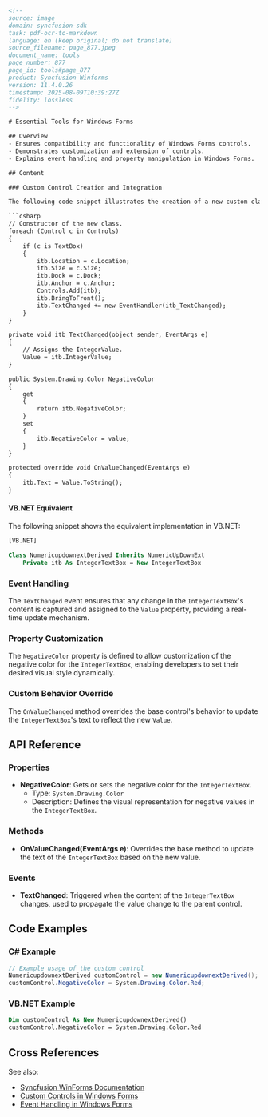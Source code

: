 ```html
<!--
source: image
domain: syncfusion-sdk
task: pdf-ocr-to-markdown
language: en (keep original; do not translate)
source_filename: page_877.jpeg
document_name: tools
page_number: 877
page_id: tools#page_877
product: Syncfusion Winforms
version: 11.4.0.26
timestamp: 2025-08-09T10:39:27Z
fidelity: lossless
-->

# Essential Tools for Windows Forms

## Overview
- Ensures compatibility and functionality of Windows Forms controls.
- Demonstrates customization and extension of controls.
- Explains event handling and property manipulation in Windows Forms.

## Content

### Custom Control Creation and Integration

The following code snippet illustrates the creation of a new custom class derived from a base control, showing how to add and manipulate `IntegerTextBox` controls in Windows Forms.

```csharp
// Constructor of the new class.
foreach (Control c in Controls)
{
    if (c is TextBox)
    {
        itb.Location = c.Location;
        itb.Size = c.Size;
        itb.Dock = c.Dock;
        itb.Anchor = c.Anchor;
        Controls.Add(itb);
        itb.BringToFront();
        itb.TextChanged += new EventHandler(itb_TextChanged);
    }
}

private void itb_TextChanged(object sender, EventArgs e)
{
    // Assigns the IntegerValue.
    Value = itb.IntegerValue;
}

public System.Drawing.Color NegativeColor
{
    get
    {
        return itb.NegativeColor;
    }
    set
    {
        itb.NegativeColor = value;
    }
}

protected override void OnValueChanged(EventArgs e)
{
    itb.Text = Value.ToString();
}
```

#### VB.NET Equivalent

The following snippet shows the equivalent implementation in VB.NET:

```vb
[VB.NET]

Class NumericupdownextDerived Inherits NumericUpDownExt
    Private itb As IntegerTextBox = New IntegerTextBox
```

### Event Handling

The `TextChanged` event ensures that any change in the `IntegerTextBox`'s content is captured and assigned to the `Value` property, providing a real-time update mechanism.

### Property Customization

The `NegativeColor` property is defined to allow customization of the negative color for the `IntegerTextBox`, enabling developers to set their desired visual style dynamically.

### Custom Behavior Override

The `OnValueChanged` method overrides the base control's behavior to update the `IntegerTextBox`'s text to reflect the new `Value`.

## API Reference

### Properties
- **NegativeColor**: Gets or sets the negative color for the `IntegerTextBox`.
  - Type: `System.Drawing.Color`
  - Description: Defines the visual representation for negative values in the `IntegerTextBox`.

### Methods
- **OnValueChanged(EventArgs e)**: Overrides the base method to update the text of the `IntegerTextBox` based on the new value.

### Events
- **TextChanged**: Triggered when the content of the `IntegerTextBox` changes, used to propagate the value change to the parent control.

## Code Examples

### C# Example

```csharp
// Example usage of the custom control
NumericupdownextDerived customControl = new NumericupdownextDerived();
customControl.NegativeColor = System.Drawing.Color.Red;
```

### VB.NET Example

```vb
Dim customControl As New NumericupdownextDerived()
customControl.NegativeColor = System.Drawing.Color.Red
```

## Cross References

See also:
- [Syncfusion WinForms Documentation](https://help.syncfusion.com/windowsforms/)
- [Custom Controls in Windows Forms](https://docs.microsoft.com/en-us/dotnet/desktop/winforms/controls/)
- [Event Handling in Windows Forms](https://docs.microsoft.com/en-us/dotnet/desktop/winforms/event-handling)

<!-- tags: [Syncfusion WinForms, Custom Controls, Event Handling, Windows Forms, Integration, API Reference, Code Example] keywords: [IntegerTextBox, NegativeColor, TextChanged, OnValueChanged, NumericUpDownExt, Customization, Overrides, Windows Forms, Control Integration, Event Handling] -->
```